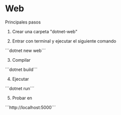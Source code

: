 # Web

Principales pasos

1. Crear una carpeta "dotnet-web"

2. Entrar con terminal y ejecutar el siguiente comando

´´´dotnet new web´´´

3. Compilar 

´´´dotnet build´´´

4. Ejecutar

´´´dotnet run´´´

5. Probar en 

´´´http://localhost:5000´´´

